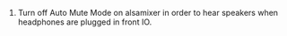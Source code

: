 1. Turn off Auto Mute Mode on alsamixer in order to hear speakers when headphones are plugged in front IO.
